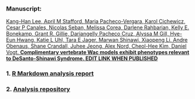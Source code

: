 ### Manuscript:
[Kang-Han Lee, April M Stafford, Maria Pacheco-Vergara, Karol Cichewicz, Cesar P Canales, Nicolas Seban, Melissa Corea, Darlene Rahbarian, Kelly E. Bonekamp, Grant R. Gillie, Dariangelly Pacheco Cruz, Alyssa M Gill, Hye-Eun Hwang, Katie L Uhl, Tara E Jager, Marwan Shinawi, Xiaopeng Li, Andre Obenaus, Shane Crandall, Juhee Jeong, Alex Nord, Cheol-Hee Kim, Daniel Vogt.
 **Complimentary vertebrate Wac models exhibit phenotypes relevant to DeSanto-Shinawi Syndrome. EDIT LINK WHEN PUBLISHED**](https://)


### 1. [R Markdown analysis report](https://nordneurogenomicslab.github.io/WAC_bulk_RNAseq/)     

### 2. [Analysis repository](https://github.com/NordNeurogenomicsLab/WAC_bulk_RNAseq/tree/main)    
